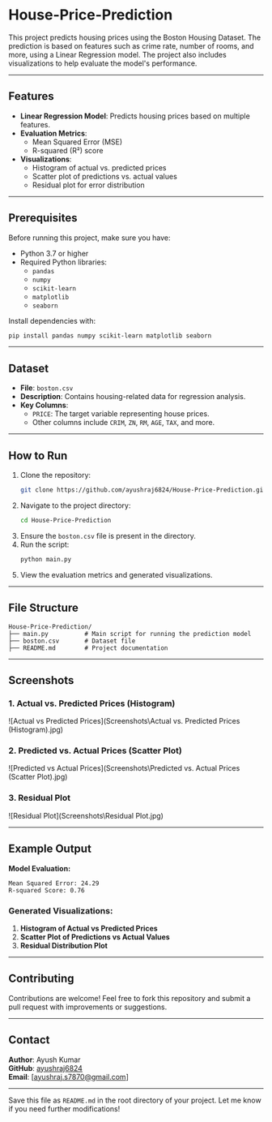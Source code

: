 # House-Price-Prediction

This project predicts housing prices using the Boston Housing Dataset. The prediction is based on features such as crime rate, number of rooms, and more, using a Linear Regression model. The project also includes visualizations to help evaluate the model's performance.

---

## Features
- **Linear Regression Model**: Predicts housing prices based on multiple features.
- **Evaluation Metrics**:
  - Mean Squared Error (MSE)
  - R-squared (R²) score
- **Visualizations**:
  - Histogram of actual vs. predicted prices
  - Scatter plot of predictions vs. actual values
  - Residual plot for error distribution

---

## Prerequisites
Before running this project, make sure you have:
- Python 3.7 or higher
- Required Python libraries:
  - `pandas`
  - `numpy`
  - `scikit-learn`
  - `matplotlib`
  - `seaborn`

Install dependencies with:
```bash
pip install pandas numpy scikit-learn matplotlib seaborn
```

---

## Dataset
- **File**: `boston.csv`
- **Description**: Contains housing-related data for regression analysis.
- **Key Columns**:
  - `PRICE`: The target variable representing house prices.
  - Other columns include `CRIM`, `ZN`, `RM`, `AGE`, `TAX`, and more.

---

## How to Run
1. Clone the repository:
   ```bash
   git clone https://github.com/ayushraj6824/House-Price-Prediction.git
   ```
2. Navigate to the project directory:
   ```bash
   cd House-Price-Prediction
   ```
3. Ensure the `boston.csv` file is present in the directory.
4. Run the script:
   ```bash
   python main.py
   ```
5. View the evaluation metrics and generated visualizations.

---

## File Structure
```plaintext
House-Price-Prediction/
├── main.py          # Main script for running the prediction model
├── boston.csv       # Dataset file
├── README.md        # Project documentation
```

---

## Screenshots
### 1. **Actual vs. Predicted Prices (Histogram)**  
   ![Actual vs Predicted Prices](Screenshots\Actual vs. Predicted Prices (Histogram).jpg)

### 2. **Predicted vs. Actual Prices (Scatter Plot)**  
   ![Predicted vs Actual Prices](Screenshots\Predicted vs. Actual Prices (Scatter Plot).jpg)

### 3. **Residual Plot**  
   ![Residual Plot](Screenshots\Residual Plot.jpg)

---

## Example Output
**Model Evaluation:**
```plaintext
Mean Squared Error: 24.29
R-squared Score: 0.76
```

### Generated Visualizations:
1. **Histogram of Actual vs Predicted Prices**
2. **Scatter Plot of Predictions vs Actual Values**
3. **Residual Distribution Plot**

---

## Contributing
Contributions are welcome! Feel free to fork this repository and submit a pull request with improvements or suggestions.

---

## Contact
**Author**: Ayush Kumar  
**GitHub**: [ayushraj6824](https://github.com/ayushraj6824)  
**Email**: [ayushraj.s7870@gmail.com]  

---

Save this file as `README.md` in the root directory of your project. Let me know if you need further modifications!
